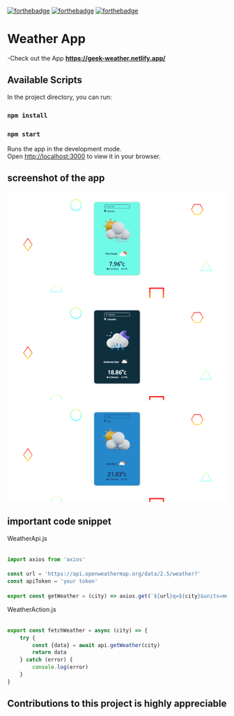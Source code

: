 [![forthebadge](https://forthebadge.com/images/badges/built-with-love.svg)](https://forthebadge.com)
[![forthebadge](https://forthebadge.com/images/badges/made-with-javascript.svg)](https://forthebadge.com)
[![forthebadge](https://forthebadge.com/images/badges/built-with-love.svg)](https://forthebadge.com)

# Weather App
-Check out the App **https://geek-weather.netlify.app/**

## Available Scripts

In the project directory, you can run:

### `npm install`

### `npm start`

Runs the app in the development mode.\
Open [http://localhost:3000](http://localhost:3000) to view it in your browser.

## screenshot of the app

![](weather.png)
![](weather3.png)
![](weather2.png)

## important code snippet

WeatherApi.js

```javascript

import axios from 'axios'

const url = 'https://api.openweathermap.org/data/2.5/weather?'
const apiToken = 'your token'

export const getWeather = (city) => axios.get(`${url}q=${city}&units=metric&appid=${apiToken}`)

```
WeatherAction.js

```javascript

export const fetchWeather = async (city) => {
    try {
        const {data} = await api.getWeather(city)
        return data
    } catch (error) {
        console.log(error)
    }
}

```
<h2>Contributions to this project is highly appreciable</p>

